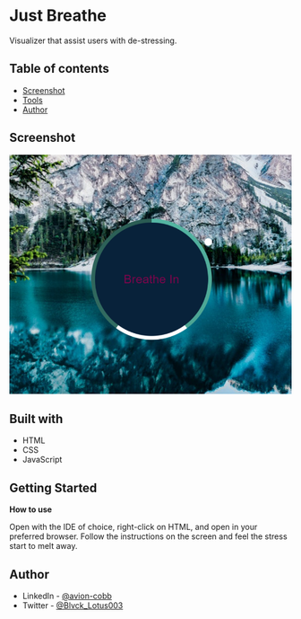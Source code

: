 # Just Breathe

Visualizer that assist users with de-stressing.

## Table of contents

- [Screenshot](#screenshot)
- [Tools](#built-with)
- [Author](#author)

## Screenshot

![](img/screenshot.PNG)

## Built with

- HTML
- CSS
- JavaScript

## Getting Started

**How to use**

Open with the IDE of choice, right-click on HTML, and open in your preferred browser. Follow the instructions on the screen and feel the stress start to melt away.


## Author

- LinkedIn - [@avion-cobb](https://www.linkedin.com/in/avion-cobb/)
- Twitter - [@Blvck_Lotus003](https://twitter.com/Blvck_Lotus003)